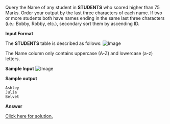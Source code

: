 Query the Name of any student in **STUDENTS** who scored higher than 75 Marks. Order your output by the last three characters of each name. If two or more students both have names ending in the same last three characters (i.e.: Bobby, Robby, etc.), secondary sort them by ascending ID.

**Input Format**

The **STUDENTS** table is described as follows:
![Image](https://s3.amazonaws.com/hr-challenge-images/12896/1443815243-94b941f556-1.png)

The Name column only contains uppercase (A-Z) and lowercase (a-z) letters.

**Sample Input**
![Image](https://s3.amazonaws.com/hr-challenge-images/12896/1443815209-cf4b260993-2.png)

**Sample output**
```
Ashley
Julia
Belvet
```

**Answer**

[Click here for solution.](https://github.com/Autumn-grass/hackerrank_sql_practice/blob/master/Easy/Basic%20selection/A18.sql)
